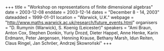 +++
title = "Workshop on representations of finite dimensional algebras"
date = 2003-12-08
enddate = 2003-12-14
dates = "December 8 - 14, 2003"
dateadded = 1999-01-01
location = "Warwick, U.K."
webpage = "http://www.maths.warwick.ac.uk/research/future_events.html"
organisers = "D. Rumynin (Warwick), S. Koenig (Leicester)"
speakers = "Ami Braun, Anton Cox, Stephen Donkin, Yuriy Drozd, Dieter Happel, Anne Henke, Karin Erdmann, Peter Jørgensen, Henning Krause, Bethany Marsh, Idun Reiten, Claus Ringel, Jan Schröer, Andrzej Skowroński"
+++
